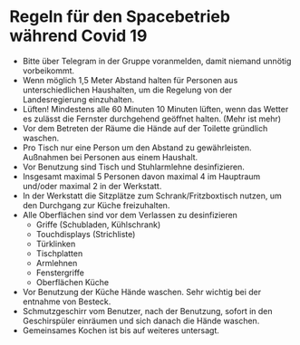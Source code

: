 Regeln für den Spacebetrieb während Covid 19
===========================================================
* Bitte über Telegram in der Gruppe voranmelden, damit niemand unnötig vorbeikommt.
* Wenn möglich 1,5 Meter Abstand halten für Personen aus unterschiedlichen Haushalten, um die Regelung von der Landesregierung einzuhalten.
* Lüften! Mindestens alle 60 Minuten 10 Minuten lüften, wenn das Wetter es zulässt die Fernster durchgehend geöffnet halten. (Mehr ist mehr)
* Vor dem Betreten der Räume die Hände auf der Toilette gründlich waschen.
* Pro Tisch nur eine Person um den Abstand zu gewährleisten. Außnahmen bei Personen aus einem Haushalt.
* Vor Benutzung sind Tisch und Stuhlarmlehne desinfizieren.
* Insgesamt maximal 5 Personen davon maximal 4 im Hauptraum und/oder maximal 2 in der Werkstatt.
* In der Werkstatt die Sitzplätze zum Schrank/Fritzboxtisch nutzen, um den Durchgang zur Küche freizuhalten.
* Alle Oberflächen sind vor dem Verlassen zu desinfizieren
  * Griffe (Schubladen, Kühlschrank)
  * Touchdisplays (Strichliste)
  * Türklinken
  * Tischplatten
  * Armlehnen
  * Fenstergriffe
  * Oberflächen Küche
* Vor Benutzung der Küche Hände waschen. Sehr wichtig bei der entnahme von Besteck.
* Schmutzgeschirr vom Benutzer, nach der Benutzung, sofort in den Geschirspüler einräumen und sich danach die Hände waschen.
* Gemeinsames Kochen ist bis auf weiteres untersagt.
